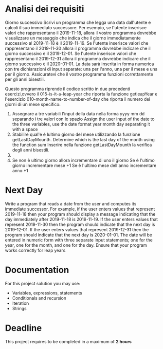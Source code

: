 # Analisi dei requisiti
Giorno successivo Scrivi un programma che legga una data dall'utente e calcoli 
il suo immediato successore.
Per esempio, se l'utente inserisce valori che rappresentano il 2019-11-18, allora 
il vostro programma dovrebbe visualizzare un messaggio che indica che il giorno 
immediatamente successivo al 2019-11-18 è il 2019-11-19. Se l'utente inserisce
valori che rappresentano il 2019-11-30 allora il programma dovrebbe indicare
che il giorno successivo è il 2019-12-01. Se l'utente inserisce valori che
rappresentano il 2019-12-31 allora il programma dovrebbe indicare che il giorno
successivo è il 2020-01-01. La data sarà inserita in forma numerica con tre
dichiarazioni di input separate: una per l'anno, una per il mese e una per il giorno.
Assicuratevi che il vostro programma funzioni correttamente per gli anni bisestili.

Questo programma riprende il codice scritto in due precedenti esercizi,ovvero
il 015-is-it-a-leap-year che riporta la funzione getleapYear e l'esercizio 
010-month-name-to-number-of-day che riporta il numero dei giorni di un mese specifico.

1. Assegnare a tre variabili l'input della data nella forma yyyy mm dd separando i tre valori con lo spazio
   Assign the user input of the date to the three variables, use the date format year month day separating it with a space
2. Stabilire qual'e è lultimo giorno del mese utilizzando la funzione getLastDayMounth.
   Determine which is the last day of the month using the function sum
   Inserire nella funzione getLastDayMounth la verifica degli anni bisestili.
3. 
4. Se non è ultimo giorno allora incrementare di uno il giorno
    Se è l'ultimo giorno incrementare mese +1 
    Se è l'ultimo mese dell'anno incrementare anno +1

# Next Day

Write a program that reads a date from the user and computes its immediate successor. 
For example, if the user enters values that represent 2019-11-18 then your program should display a message indicating that the day immediately after 2019-11-18 is 2019-11-19. 
If the user enters values that represent 2019-11-30 then the program should indicate that the next day is 2019-12-01. 
If the user enters values that represent 2019-12-31 then the program should indicate that the next day is 2020-01-01. 
The date will be entered in numeric form with three separate input statements; one for the year, one for the month, and one for the day. 
Ensure that your program works correctly for leap years.


# Documentation

For this project solution you may use:

- Variables, expressions, statements
- Conditionals and recursion
- Iteration
- Strings

# Deadline

This project requires to be completed in a maximum of **2 hours**